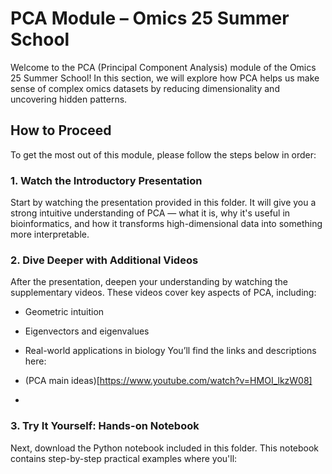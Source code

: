 # PCA Module – Omics 25 Summer School
Welcome to the PCA (Principal Component Analysis) module of the Omics 25 Summer School! In this section, we will explore how PCA helps us make sense of complex omics datasets by reducing dimensionality and uncovering hidden patterns.

## How to Proceed
To get the most out of this module, please follow the steps below in order:

### 1. Watch the Introductory Presentation
Start by watching the presentation provided in this folder. It will give you a strong intuitive understanding of PCA — what it is, why it's useful in bioinformatics, and how it transforms high-dimensional data into something more interpretable.

### 2. Dive Deeper with Additional Videos
After the presentation, deepen your understanding by watching the supplementary videos. These videos cover key aspects of PCA, including:
* Geometric intuition
* Eigenvectors and eigenvalues
* Real-world applications in biology
You’ll find the links and descriptions here:

* (PCA main ideas)[https://www.youtube.com/watch?v=HMOI_lkzW08]
* 
### 3. Try It Yourself: Hands-on Notebook
Next, download the Python notebook included in this folder. This notebook contains step-by-step practical examples where you'll:
